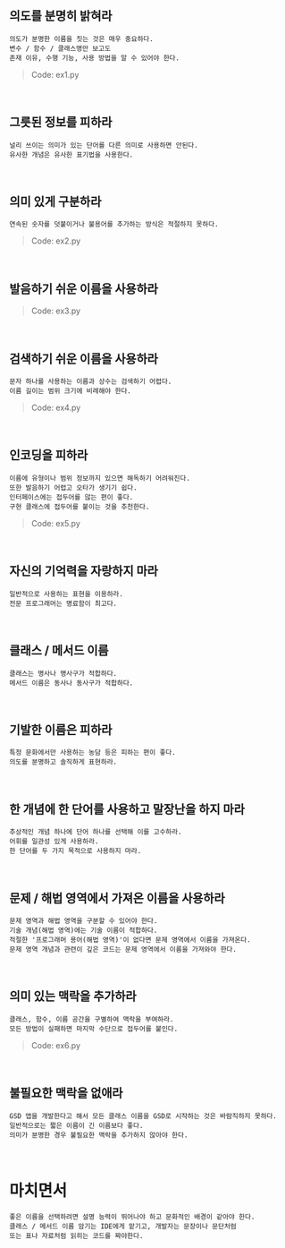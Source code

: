 의도를 분명히 밝혀라
---
    의도가 분명한 이름을 짓는 것은 매우 중요하다.
    변수 / 함수 / 클래스명만 보고도 
    존재 이유, 수행 기능, 사용 방법을 알 수 있어야 한다.

> Code: ex1.py

<br>

그릇된 정보를 피하라
---
    널리 쓰이는 의미가 있는 단어를 다른 의미로 사용하면 안된다.
    유사한 개념은 유사한 표기법을 사용한다.

<br>

의미 있게 구분하라
---
    연속된 숫자를 덧붙이거나 불용어를 추가하는 방식은 적절하지 못하다.

> Code: ex2.py
    
<br>

발음하기 쉬운 이름을 사용하라
---
> Code: ex3.py
    
<br>

검색하기 쉬운 이름을 사용하라
---
    문자 하나를 사용하는 이름과 상수는 검색하기 어렵다.
    이름 길이는 범위 크기에 비례해야 한다.
    
> Code: ex4.py

<br>

인코딩을 피하라
---
    이름에 유형이나 범위 정보까지 있으면 해독하기 어려워진다.
    또한 발음하기 어렵고 오타가 생기기 쉽다.
    인터페이스에는 접두어를 않는 편이 좋다.
    구현 클래스에 접두어를 붙이는 것을 추천한다.

> Code: ex5.py

<br>

자신의 기억력을 자랑하지 마라
---
    일반적으로 사용하는 표현을 이용하라.
    전문 프로그래머는 명료함이 최고다.

<br>

클래스 / 메서드 이름
---
    클래스는 명사나 명사구가 적합하다.
    메서드 이름은 동사나 동사구가 적합하다.

<br>

기발한 이름은 피하라
---
    특정 문화에서만 사용하는 농담 등은 피하는 편이 좋다.
    의도를 분명하고 솔직하게 표현하라.

<br>

한 개념에 한 단어를 사용하고 말장난을 하지 마라
---
    추상적인 개념 하나에 단어 하나를 선택해 이를 고수하라.
    어휘를 일관성 있게 사용하라.
    한 단어를 두 가지 목적으로 사용하지 마라.

<br>

문제 / 해법 영역에서 가져온 이름을 사용하라
---
    문제 영역과 해법 영역을 구분할 수 있어야 한다.
    기술 개념(해법 영역)에는 기술 이름이 적합하다.
    적절한 '프로그래머 용어(해법 영역)'이 없다면 문제 영역에서 이름을 가져온다.
    문제 영역 개념과 관련이 깊은 코드는 문제 영역에서 이름을 가져와야 한다.

<br>

의미 있는 맥락을 추가하라
---
    클래스, 함수, 이름 공간을 구별하여 맥락을 부여하라.
    모든 방법이 실패하면 마지막 수단으로 접두어를 붙인다.

> Code: ex6.py

<br>

불필요한 맥락을 없애라
---
    GSD 앱을 개발한다고 해서 모든 클래스 이름을 GSD로 시작하는 것은 바람직하지 못하다.
    일반적으로는 짧은 이름이 긴 이름보다 좋다.
    의미가 분명한 경우 불필요한 맥락을 추가하지 않아야 한다.

<br>

마치면서
===
    좋은 이름을 선택하려면 설명 능력이 뛰어나야 하고 문화적인 배경이 같아야 한다.
    클래스 / 메서드 이름 암기는 IDE에게 맡기고, 개발자는 문장이나 문단처럼 
    또는 표나 자료처럼 읽히는 코드를 짜야한다.